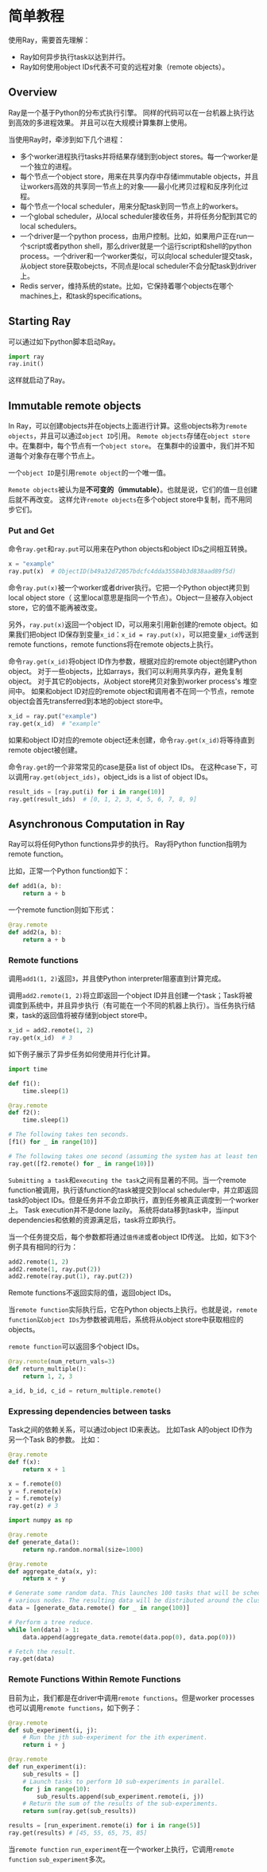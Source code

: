# 简单教程
使用Ray，需要首先理解：
* Ray如何异步执行task以达到并行。
* Ray如何使用object IDs代表不可变的远程对象（remote objects）。

## Overview
Ray是一个基于Python的分布式执行引擎。
同样的代码可以在一台机器上执行达到高效的多进程效果。
并且可以在大规模计算集群上使用。

当使用Ray时，牵涉到如下几个进程：
* 多个worker进程执行tasks并将结果存储到到object stores。每一个worker是一个独立的进程。
* 每个节点一个object store，用来在共享内存中存储immutable objects，并且让workers高效的共享同一节点上的对象——最小化拷贝过程和反序列化过程。
* 每个节点一个local scheduler，用来分配task到同一节点上的workers。
* 一个global scheduler，从local scheduler接收任务，并将任务分配到其它的local schedulers。
* 一个driver是一个python process，由用户控制。比如，如果用户正在run一个script或者python shell，那么driver就是一个运行script和shell的python process。一个driver和一个worker类似，可以向local scheduler提交task，从object store获取obejcts，不同点是local scheduler不会分配task到driver上。
* Redis server，维持系统的state。比如，它保持着哪个objects在哪个machines上，和task的specifications。

## Starting Ray
可以通过如下python脚本启动Ray。
```python
import ray
ray.init()
```
这样就启动了Ray。

## Immutable remote objects
In Ray，可以创建objects并在objects上面进行计算。这些objects称为`remote objects`，并且可以通过`object ID`引用。
`Remote objects`存储在`object store`中。在集群中，每个节点有一个`object store`。
在集群中的设置中，我们并不知道每个对象存在哪个节点上。

一个`object ID`是引用`remote object`的一个唯一值。

`Remote objects`被认为是**不可变的（immutable）**。也就是说，它们的值一旦创建后就不再改变。
这样允许`remote objects`在多个object store中复制，而不用同步它们。

### Put and Get
命令`ray.get`和`ray.put`可以用来在Python objects和object IDs之间相互转换。
```python
x = "example"
ray.put(x)  # ObjectID(b49a32d72057bdcfc4dda35584b3d838aad89f5d)
```

命令`ray.put(x)`被一个worker或者driver执行。它把一个Python object拷贝到local object store（ 这里local意思是指同一个节点）。Object一旦被存入object store，它的值不能再被改变。

另外，`ray.put(x)`返回一个object ID，可以用来引用新创建的remote object。如果我们把object ID保存到变量`x_id`：`x_id = ray.put(x)`，可以把变量`x_id`传送到remote functions，remote functions将在remote objects上执行。

命令`ray.get(x_id)`将object ID作为参数，根据对应的remote object创建Python object。
对于一些objects，比如arrays，我们可以利用共享内存，避免复制object。
对于其它的objects，从object store拷贝对象到worker process's 堆空间中。
如果和object ID对应的remote object和调用者不在同一个节点，remote object会首先transferred到本地的object store中。
```python
x_id = ray.put("example")
ray.get(x_id)  # "example"
```

如果和object ID对应的remote object还未创建，命令`ray.get(x_id)`将等待直到remote object被创建。

命令`ray.get`的一个非常常见的case是获a list of object IDs。
在这种case下，可以调用`ray.get(object_ids)`，object_ids is a list of object IDs。

```python
result_ids = [ray.put(i) for i in range(10)]
ray.get(result_ids)  # [0, 1, 2, 3, 4, 5, 6, 7, 8, 9]
```
## Asynchronous Computation in Ray
Ray可以将任何Python functions异步的执行。
Ray将Python function指明为remote function。

比如，正常一个Python function如下：
```python
def add1(a, b):
    return a + b
```
一个remote function则如下形式：
```python
@ray.remote
def add2(a, b):
    return a + b
```

### Remote functions
调用`add1(1, 2)`返回`3`，并且使Python interpreter阻塞直到计算完成。

调用`add2.remote(1, 2)`将立即返回一个object ID并且创建一个task；Task将被调度到系统中，并且异步执行（有可能在一个不同的机器上执行）。当任务执行结束，task的返回值将被存储到object store中。
```python
x_id = add2.remote(1, 2)
ray.get(x_id)  # 3
```

如下例子展示了异步任务如何使用并行化计算。
```python
import time

def f1():
    time.sleep(1)

@ray.remote
def f2():
    time.sleep(1)

# The following takes ten seconds.
[f1() for _ in range(10)]

# The following takes one second (assuming the system has at least ten CPUs).
ray.get([f2.remote() for _ in range(10)])
```
`Submitting a task`和`executing the task`之间有显著的不同。当一个remote function被调用，执行该function的task被提交到local scheduler中，并立即返回task的object IDs。但是任务并不会立即执行，直到任务被真正调度到一个worker上。
Task execution并不是done lazily。
系统将data移到task中，当input dependencies和依赖的资源满足后，task将立即执行。

当一个任务提交后，每个参数都将通过`值传递`或者object ID传送。
比如，如下3个例子具有相同的行为：
```python
add2.remote(1, 2)
add2.remote(1, ray.put(2))
add2.remote(ray.put(1), ray.put(2))
```
Remote functions不返回实际的值，返回object IDs。

当`remote function`实际执行后，它在Python objects上执行。也就是说，`remote function`以`object IDs`为参数被调用后，系统将从object store中获取相应的objects。

`remote function`可以返回多个object IDs。
```python
@ray.remote(num_return_vals=3)
def return_multiple():
    return 1, 2, 3

a_id, b_id, c_id = return_multiple.remote()
```
### Expressing dependencies between tasks
Task之间的依赖关系，可以通过object ID来表达。
比如Task A的object ID作为另一个Task B的参数。
比如：
```python
@ray.remote
def f(x):
    return x + 1

x = f.remote(0)
y = f.remote(x)
z = f.remote(y)
ray.get(z) # 3
```

```python
import numpy as np

@ray.remote
def generate_data():
    return np.random.normal(size=1000)

@ray.remote
def aggregate_data(x, y):
    return x + y

# Generate some random data. This launches 100 tasks that will be scheduled on
# various nodes. The resulting data will be distributed around the cluster.
data = [generate_data.remote() for _ in range(100)]

# Perform a tree reduce.
while len(data) > 1:
    data.append(aggregate_data.remote(data.pop(0), data.pop(0)))

# Fetch the result.
ray.get(data)
```
### Remote Functions Within Remote Functions
目前为止，我们都是在driver中调用`remote functions`。但是worker processes也可以调用`remote functions`，如下例子：
```python
@ray.remote
def sub_experiment(i, j):
    # Run the jth sub-experiment for the ith experiment.
    return i + j

@ray.remote
def run_experiment(i):
    sub_results = []
    # Launch tasks to perform 10 sub-experiments in parallel.
    for j in range(10):
        sub_results.append(sub_experiment.remote(i, j))
    # Return the sum of the results of the sub-experiments.
    return sum(ray.get(sub_results))

results = [run_experiment.remote(i) for i in range(5)]
ray.get(results) # [45, 55, 65, 75, 85]
```

当`remote function` `run_experiment`在一个worker上执行，它调用`remote function` `sub_experiment`多次。